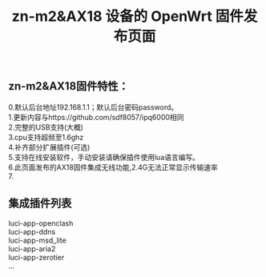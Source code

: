 <div align="center">
  <h1 align="center">
     zn-m2&AX18 设备的 OpenWrt 固件发布页面
  </h1>
</div>
<br>

## zn-m2&AX18固件特性：  
0.默认后台地址192.168.1.1；默认后台密码password。  
1.更新内容与https://github.com/sdf8057/ipq6000相同  
2.完整的USB支持(大概)  
3.cpu支持超频至1.6ghz  
4.补齐部分扩展插件(可选)  
5.支持在线安装软件，手动安装请确保插件使用lua语言编写。  
6.此页面发布的AX18固件集成无线功能,2.4G无法正常显示传输速率  
7.  

## 集成插件列表  
luci-app-openclash  
luci-app-ddns  
luci-app-msd_lite  
luci-app-aria2  
luci-app-zerotier  
...
